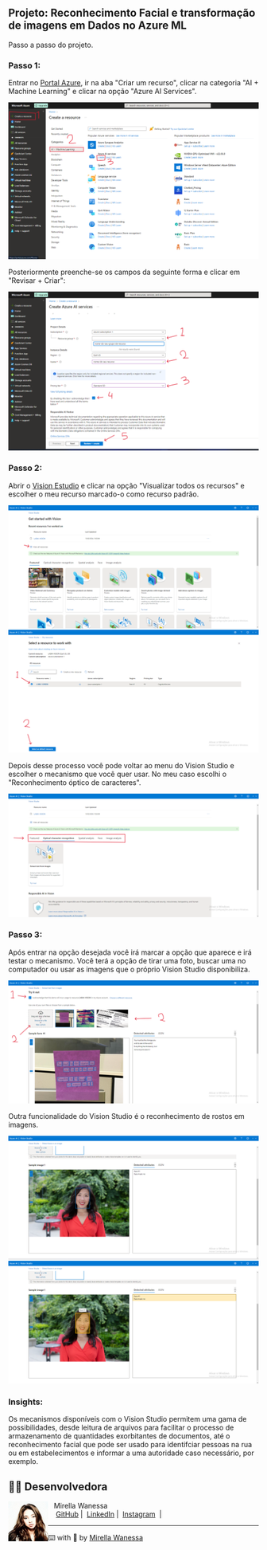 ## Projeto: Reconhecimento Facial e transformação de imagens em Dados no Azure ML

Passo a passo do projeto.

### Passo 1:

Entrar no [Portal Azure](https://portal.azure.com/#home), ir na aba "Criar um recurso", clicar na categoria "AI + Machine Learning" e clicar na opção "Azure AI Services".

<img src="https://github.com/Campejo/Projeto-DIO---Reconhecimento-Facial-e-transforma-o-de-imagens-em-Dados-no-Azure-ML/blob/main/imagens/passo%201,%20parte%201.png?raw=true">

Posteriormente preenche-se os campos da seguinte forma e clicar em "Revisar + Criar":

<img src="https://github.com/Campejo/Projeto-DIO---Reconhecimento-Facial-e-transforma-o-de-imagens-em-Dados-no-Azure-ML/blob/main/imagens/passo%201,%20parte%202.png?raw=true">

### Passo 2:

Abrir o [Vision Estudio](https://portal.vision.cognitive.azure.com/gallery/featured) e clicar na opção "Visualizar todos os recursos" e escolher o meu recurso marcado-o como recurso padrão.

<img src="https://github.com/Campejo/Projeto-DIO---Reconhecimento-Facial-e-transforma-o-de-imagens-em-Dados-no-Azure-ML/blob/main/imagens/passo2,%20parte%201.png?raw=true">


<img src="https://github.com/Campejo/Projeto-DIO---Reconhecimento-Facial-e-transforma-o-de-imagens-em-Dados-no-Azure-ML/blob/main/imagens/passo%202,%20parte%202.png?raw=true">

Depois desse processo você pode voltar ao menu do Vision Studio e escolher o mecanismo que você quer usar. No meu caso escolhi o "Reconhecimento óptico de caracteres".

<img src="https://github.com/Campejo/Projeto-DIO---Reconhecimento-Facial-e-transforma-o-de-imagens-em-Dados-no-Azure-ML/blob/main/imagens/passo%202,%20parte%203.png?raw=true">

### Passo 3:

Após entrar na opção desejada você irá marcar a opção que aparece e irá testar o mecanismo. Você terá a opção de tirar uma foto, buscar uma no computador ou usar as imagens que o próprio Vision Studio disponibiliza.

<img src="https://github.com/Campejo/Projeto-DIO---Reconhecimento-Facial-e-transforma-o-de-imagens-em-Dados-no-Azure-ML/blob/main/imagens/passo%203,%20parte%201.png?raw=true">

Outra funcionalidade do Vision Studio é o reconhecimento de rostos em imagens.

<img src="https://github.com/Campejo/Projeto-DIO---Reconhecimento-Facial-e-transforma-o-de-imagens-em-Dados-no-Azure-ML/blob/main/imagens/passo%203,%20parte%202.png?raw=true">

<img src="https://github.com/Campejo/Projeto-DIO---Reconhecimento-Facial-e-transforma-o-de-imagens-em-Dados-no-Azure-ML/blob/main/imagens/passo%203,%20parte%203.png?raw=true">

### Insights:

Os mecanismos disponíveis com o Vision Studio permitem uma gama de possibilidades, desde leitura de arquivos para facilitar o processo de armazenamento de quantidades exorbitantes de documentos, até o reconhecimento facial que pode ser usado para identifciar pessoas na rua ou em estabelecimentos e informar a uma autoridade caso necessário, por exemplo.

## 👩‍💻 Desenvolvedora
   
   <p>
       <img 
         align="left" 
         width="80" 
         src="https://github.com/Mirellawanessa/DIO-Trilha-Java-Basico/blob/main/GitHub/imagens/User.jpeg?raw=true"
       />
       <p>&nbsp;&nbsp;&nbsp;Mirella Wanessa<br>
       &nbsp;&nbsp;&nbsp;
       <a href="https://github.com/Mirellawanessa">GitHub</a>&nbsp;|&nbsp;
       <a href="https://www.linkedin.com/in/mirellawanessa/">LinkedIn</a>&nbsp;|&nbsp;
       <a href="https://www.instagram.com/_mirella.page/?next=%2F">Instagram</a>
       &nbsp;|&nbsp;</p>
   </p>
   
   ---
   
   ⌨️ with 💜 by [Mirella Wanessa](https://github.com/Mirellawanessa)

